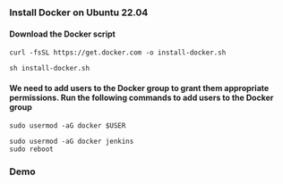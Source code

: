 ### Install Docker on Ubuntu 22.04

#### Download the Docker script

```
curl -fsSL https://get.docker.com -o install-docker.sh
```

```
sh install-docker.sh
```

#### We need to add users to the Docker group to grant them appropriate permissions. Run the following commands to add users to the Docker group

```
sudo usermod -aG docker $USER
```

```
sudo usermod -aG docker jenkins
sudo reboot
```

### Demo
